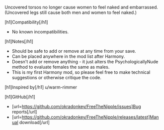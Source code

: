 Uncovered torsos no longer cause women to feel naked and embarrassed.
(Uncovered legs still cause both men and women to feel naked.)

[h1]Compatibility[/h1]
- No known incompatibilities.

[h1]Notes[/h1]
- Should be safe to add or remove at any time from your save.
- Can be placed anywhere in the mod list after Harmony.
- Doesn't add or remove anything - it just alters the PsychologicallyNude method to evaluate females the same as males.
- This is my first Harmony mod, so please feel free to make technical suggestions or otherwise critique the code.

[h1]Inspired by[/h1]
u/warm-rimmer

[h1]GitHub[/h1]
- [url=https://github.com/okradonkey/FreeTheNipple/issues]Bug reports[/url]
- [url=https://github.com/okradonkey/FreeTheNipple/releases/latest]Manual download[/url]

